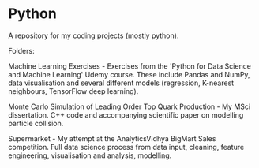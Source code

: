 # Python
A repository for my coding projects (mostly python).

Folders:

Machine Learning Exercises - Exercises from the 'Python for Data Science and Machine Learning' Udemy course. These include Pandas and NumPy, data visualisation and several different models (regression, K-nearest neighbours, TensorFlow deep learning).

Monte Carlo Simulation of Leading Order Top Quark Production - My MSci dissertation. C++ code and accompanying scientific paper on modelling particle collision.

Supermarket - My attempt at the AnalyticsVidhya BigMart Sales competition. Full data science process from data input, cleaning, feature engineering, visualisation and analysis, modelling.
